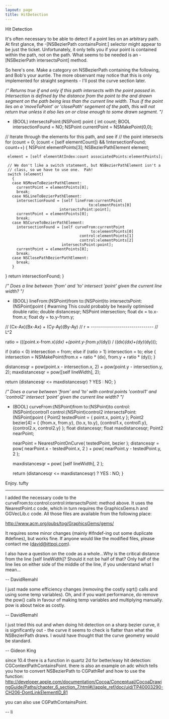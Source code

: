 ```yaml
---
layout: page
title: HitDetection
---
```


Hit Detection

It's often necessary to be able to detect if a point lies on an arbitrary path. At first glance, the -[NSBezierPath containsPoint:] selector might appear to be just the ticket.  Unfortunately, it only tells you if your point is contained within the path, not on the path.  What seems to be needed is an -[NSBezierPath intersectsPoint] method.

So here's one.  Make a category on NSBezierPath containing the following, and Bob's your auntie.  The more observant may notice that this is only implemented for straight segments - I'll post the curve section later.

    

/*" Returns true if and only if this path intersects with
    the point passed in.  Intersection is defined by the 
    distance from the point to the and drawn segment on the 
    path being less than the current line width.  Thus if the 
    point lies on a 'moveToPoint' or 'closePath' segement of 
    the path, this will not return true unless it also lies 
    on or close enough to some drawn segment.
"*/
- (BOOL) intersectsPoint:(NSPoint) point {
 int count;
 BOOL intersectionFound = NO;
 NSPoint currentPoint = NSMakePoint(0,0);

 // Iterate through the elements for this path, and see if
 // the point intersects
 for (count = 0; (count < [self elementCount]) && !intersectionFound; count++)
   {
     NSPoint elementPoints[3];
     NSBezierPathElement element;

     element = [self elementAtIndex:count associatedPoints:elementPoints];
    
     // We don't like a switch statement, but NSBezierPathElement isn't a 
     // class, so we have to use one.  Pah!
     switch (element)
       {
       case NSMoveToBezierPathElement:    
         currentPoint = elementPoints[0];
         break;
       case NSLineToBezierPathElement: 
         intersectionFound = [self lineFrom:currentPoint
                                         to:elementPoints[0]
                            intersectsPoint:point];
         currentPoint = elementPoints[0];
         break;
       case NSCurveToBezierPathElement:
         intersectionFound = [self curveFrom:currentPoint
                                          to:elementPoints[0]
                                     control:elementPoints[1]
                                     control:elementPoints[2]
                             intersectsPoint:point];
         currentPoint = elementPoints[0];
         break;
       case NSClosePathBezierPathElement:
         break;
       }
   }
 return intersectionFound;
}

/*" Does a line between 'from' and 'to' intersect 'point' given
    the current line width? "*/
- (BOOL) lineFrom:(NSPoint)from
               to:(NSPoint)to
  intersectsPoint:(NSPoint)point {
      #warning This could probably be heavily optimised
  double ratio;
  double distancesqr;
  NSPoint intersection;
  float dx = to.x-from.x;
  float dy = to.y-from.y;
    
//            (Cx-Ax)(Bx-Ax) + (Cy-Ay)(By-Ay)
//        r = -------------------------------
//                          L^2


  ratio = (((point.x-from.x)*(dx)
                       +(point.y-from.y)*(dy)) /
           ((dx)*(dx)+(dy)*(dy)));

  if (ratio < 0)
    intersection = from;
  else if (ratio > 1)
    intersection = to;
  else
    {
      intersection = NSMakePoint(from.x + ratio * (dx),
                                 from.y + ratio * (dy));
    }
  
  distancesqr = pow(point.x - intersection.x, 2) + pow(point.y - intersection.y, 2);
  maxdistancesqr = pow([self lineWidth], 2);
  
  return (distancesqr <= maxdistancesqr) ? YES : NO;
}

/*" Does a curve between 'from' and 'to' with control points
    'control1' and 'control2' intersect 'point' given the current line
    width? 
"*/
- (BOOL) curveFrom:(NSPoint)from
                to:(NSPoint)to
           control:(NSPoint)control1
           control:(NSPoint)control2
   intersectsPoint:(NSPoint)point {
    Point2 testedPoint = { point.x, point.y };
    Point2 bezier[4] = {
    	{from.x, from.y},
    	{to.x, to.y},
    	{control1.x, control1.y},
    	{control2.x, control2.y}
    };
    float distancesqr;
    float maxdistancesqr;
    Point2 nearPoint;

    nearPoint = NearestPointOnCurve( testedPoint, bezier );
    distancesqr = pow( nearPoint.x - testedPoint.x, 2 )
               + pow( nearPoint.y - testedPoint.y, 2 );

    maxdistancesqr = pow( [self lineWidth], 2 );
    
    return (distancesqr <= maxdistancesqr) ? YES : NO;
}



Enjoy.  tufty

----

I added the necessary code to the curveFrom:to:control:control:intersectsPoint: method above. It uses the NearestPoint.c code, which in turn requires the GraphicsGems.h and GGVecLib.c code. All those files are available from the following place:

http://www.acm.org/pubs/tog/GraphicsGems/gems/

It requires some minor changes (mainly #ifndef-ing out some duplicate #defines), but works fine. If anyone would like the modified files, please contact me (david@ittpoi.com).

I also have a question on the code as a whole...Why is the critical distance from the line [self lineWidth]? Should it not be half of that? Only half of the line lies on either side of the middle of the line, if you understand what I mean...

-- DavidRemahl

I just made some efficiency changes (removing the costly sqrt() calls and using some temp variables). Oh, and if you want performance, do remove the pow() calls in favour of making temp variables and multiplying manually. pow is about twice as costly.

-- DavidRemahl

I just tried this out and when doing hit detection on a sharp bezier curve, it is significantly out - the curve it seems to check is flatter than what the NSBezierPath draws. I would have thought that the curve geometry would be standard.

-- Gideon King


since 10.4 there is a function in quartz 2d for better/easy hit detection: CGContextPathContainsPoint. there is also an example on adc which tells you how to convert NSBezierPath to CGPathRef and how to use the function: http://developer.apple.com/documentation/Cocoa/Conceptual/CocoaDrawingGuide/Paths/chapter_6_section_7.html#//apple_ref/doc/uid/TP40003290-CH206-DontLinkElementID_81

you can also use CGPathContainsPoint.

-- li

